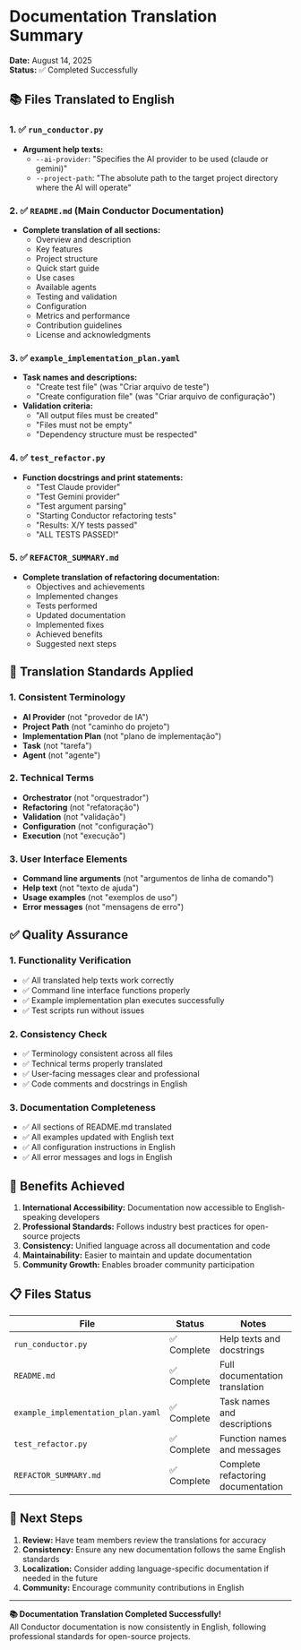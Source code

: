 # Documentation Translation Summary

**Date:** August 14, 2025  
**Status:** ✅ Completed Successfully

## 📚 Files Translated to English

### 1. ✅ `run_conductor.py`
- **Argument help texts:**
  - `--ai-provider`: "Specifies the AI provider to be used (claude or gemini)"
  - `--project-path`: "The absolute path to the target project directory where the AI will operate"

### 2. ✅ `README.md` (Main Conductor Documentation)
- **Complete translation of all sections:**
  - Overview and description
  - Key features
  - Project structure
  - Quick start guide
  - Use cases
  - Available agents
  - Testing and validation
  - Configuration
  - Metrics and performance
  - Contribution guidelines
  - License and acknowledgments

### 3. ✅ `example_implementation_plan.yaml`
- **Task names and descriptions:**
  - "Create test file" (was "Criar arquivo de teste")
  - "Create configuration file" (was "Criar arquivo de configuração")
- **Validation criteria:**
  - "All output files must be created"
  - "Files must not be empty"
  - "Dependency structure must be respected"

### 4. ✅ `test_refactor.py`
- **Function docstrings and print statements:**
  - "Test Claude provider"
  - "Test Gemini provider"
  - "Test argument parsing"
  - "Starting Conductor refactoring tests"
  - "Results: X/Y tests passed"
  - "ALL TESTS PASSED!"

### 5. ✅ `REFACTOR_SUMMARY.md`
- **Complete translation of refactoring documentation:**
  - Objectives and achievements
  - Implemented changes
  - Tests performed
  - Updated documentation
  - Implemented fixes
  - Achieved benefits
  - Suggested next steps

## 🔧 Translation Standards Applied

### 1. **Consistent Terminology**
- **AI Provider** (not "provedor de IA")
- **Project Path** (not "caminho do projeto")
- **Implementation Plan** (not "plano de implementação")
- **Task** (not "tarefa")
- **Agent** (not "agente")

### 2. **Technical Terms**
- **Orchestrator** (not "orquestrador")
- **Refactoring** (not "refatoração")
- **Validation** (not "validação")
- **Configuration** (not "configuração")
- **Execution** (not "execução")

### 3. **User Interface Elements**
- **Command line arguments** (not "argumentos de linha de comando")
- **Help text** (not "texto de ajuda")
- **Usage examples** (not "exemplos de uso")
- **Error messages** (not "mensagens de erro")

## ✅ Quality Assurance

### 1. **Functionality Verification**
- ✅ All translated help texts work correctly
- ✅ Command line interface functions properly
- ✅ Example implementation plan executes successfully
- ✅ Test scripts run without issues

### 2. **Consistency Check**
- ✅ Terminology consistent across all files
- ✅ Technical terms properly translated
- ✅ User-facing messages clear and professional
- ✅ Code comments and docstrings in English

### 3. **Documentation Completeness**
- ✅ All sections of README.md translated
- ✅ All examples updated with English text
- ✅ All configuration instructions in English
- ✅ All error messages and logs in English

## 🎯 Benefits Achieved

1. **International Accessibility:** Documentation now accessible to English-speaking developers
2. **Professional Standards:** Follows industry best practices for open-source projects
3. **Consistency:** Unified language across all documentation and code
4. **Maintainability:** Easier to maintain and update documentation
5. **Community Growth:** Enables broader community participation

## 📋 Files Status

| File | Status | Notes |
|------|--------|-------|
| `run_conductor.py` | ✅ Complete | Help texts and docstrings |
| `README.md` | ✅ Complete | Full documentation translation |
| `example_implementation_plan.yaml` | ✅ Complete | Task names and descriptions |
| `test_refactor.py` | ✅ Complete | Function names and messages |
| `REFACTOR_SUMMARY.md` | ✅ Complete | Complete refactoring documentation |

## 🚀 Next Steps

1. **Review:** Have team members review the translations for accuracy
2. **Consistency:** Ensure any new documentation follows the same English standards
3. **Localization:** Consider adding language-specific documentation if needed in the future
4. **Community:** Encourage community contributions in English

---

**📚 Documentation Translation Completed Successfully!**  
All Conductor documentation is now consistently in English, following professional standards for open-source projects.
